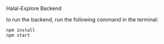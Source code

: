 Halal-Explore Backend

to run the backend, run the following command in the terminal:

```
npm install
npm start
```